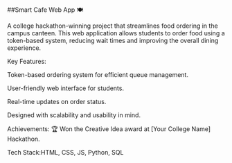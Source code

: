 ##Smart Cafe Web App 🍽️

A college hackathon-winning project that streamlines food ordering in the campus canteen. This web application allows students to order food using a token-based system, reducing wait times and improving the overall dining experience.

Key Features:

Token-based ordering system for efficient queue management.

User-friendly web interface for students.

Real-time updates on order status.

Designed with scalability and usability in mind.

Achievements:
🏆 Won the Creative Idea award at [Your College Name] Hackathon.

Tech Stack:HTML, CSS, JS, Python, SQL
